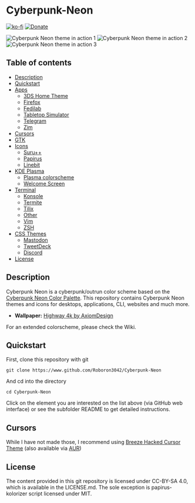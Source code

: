 # Cyberpunk-Neon
[![ko-fi](https://www.ko-fi.com/img/githubbutton_sm.svg)](https://ko-fi.com/Z8Z1139QA)
[![Donate](https://liberapay.com/assets/widgets/donate.svg)](https://liberapay.com/roboron/donate)

![Cyberpunk Neon theme in action 1](https://raw.githubusercontent.com/Roboron3042/Cyberpunk-Neon/master/resources/screenshots/screenshot-1.png)
![Cyberpunk Neon theme in action 2](https://raw.githubusercontent.com/Roboron3042/Cyberpunk-Neon/master/resources/screenshots/screenshot-2.png)
![Cyberpunk Neon theme in action 3](https://raw.githubusercontent.com/Roboron3042/Cyberpunk-Neon/master/resources/screenshots/screenshot-3.png)

## Table of contents
- [Description](#description)
- [Quickstart](#quickstart)
- [Apps](https://github.com/Roboron3042/Cyberpunk-Neon/tree/master/apps#apps)
  - [3DS Home Theme](https://github.com/Roboron3042/Cyberpunk-Neon/tree/master/apps#3ds-theme)
  - [Firefox](https://github.com/Roboron3042/Cyberpunk-Neon/tree/master/apps#firefox)
  - [Fedilab](https://github.com/Roboron3042/Cyberpunk-Neon/tree/master/apps#fedilab)
  - [Tabletop Simulator](https://github.com/Roboron3042/Cyberpunk-Neon/tree/master/apps#tabletop-simulator)
  - [Telegram](https://github.com/Roboron3042/Cyberpunk-Neon/tree/master/apps#telegram)
  - [Zim](https://github.com/Roboron3042/Cyberpunk-Neon/tree/master/apps#zim)
- [Cursors](#cursors)
- [GTK](https://github.com/Roboron3042/Cyberpunk-Neon/tree/master/gtk#gtk)
- [Icons](https://github.com/Roboron3042/Cyberpunk-Neon/tree/master/icons#icons)
  - [Suru++](https://github.com/Roboron3042/Cyberpunk-Neon/tree/master/icons#suru++)
  - [Papirus](https://github.com/Roboron3042/Cyberpunk-Neon/tree/master/icons#papirus-kolorizer)
  - [Linebit](https://github.com/Roboron3042/Cyberpunk-Neon/tree/master/icons#linebit)
- [KDE Plasma](https://github.com/Roboron3042/Cyberpunk-Neon/tree/master/kde#kde)
  - [Plasma colorscheme](https://github.com/Roboron3042/Cyberpunk-Neon/tree/master/kde#plasma-colorscheme)
  - [Welcome Screen](https://github.com/Roboron3042/Cyberpunk-Neon/tree/master/kde#welcome-screen)
- [Terminal](https://github.com/Roboron3042/Cyberpunk-Neon/tree/master/terminal#terminal)
  - [Konsole](https://github.com/Roboron3042/Cyberpunk-Neon/tree/master/terminal#konsole)
  - [Termite](https://github.com/Roboron3042/Cyberpunk-Neon/tree/master/terminal#termite)
  - [Tilix](https://github.com/Roboron3042/Cyberpunk-Neon/tree/master/terminal#tilix)
  - [Other](https://github.com/Roboron3042/Cyberpunk-Neon/tree/master/terminal#other)
  - [Vim](https://github.com/Roboron3042/Cyberpunk-Neon/tree/master/terminal#vim)
  - [ZSH](https://github.com/Roboron3042/Cyberpunk-Neon/tree/master/terminal#zsh)
- [CSS Themes](https://github.com/Roboron3042/Cyberpunk-Neon/tree/master/CSS#css-themes)
  - [Mastodon](https://github.com/Roboron3042/Cyberpunk-Neon/tree/master/CSS#css-themes)
  - [TweetDeck](https://github.com/Roboron3042/Cyberpunk-Neon/tree/master/CSS#css-themes)
  - [Discord](https://github.com/Roboron3042/Cyberpunk-Neon/tree/master/CSS/discord#discord-cyberpunk-neon)
- [License](#license)

## Description

Cyberpunk Neon is a cyberpunk/outrun color scheme based on the [Cyberpunk Neon Color Palette](https://www.color-hex.com/color-palette/61235). This repository contains Cyberpunk Neon themes and icons for desktops, applications, CLI, websites and much more.

* **Wallpaper:** [Highway 4k by AxiomDesign](https://www.deviantart.com/axiomdesign/art/Highway-4k-696620104)

For an extended colorscheme, please check the Wiki.

## Quickstart

First, clone this repository with git

`git clone https://www.github.com/Roboron3042/Cyberpunk-Neon`

And cd into the directory

`cd Cyberpunk-Neon`

Click on the element you are interested on the list above (via GitHub web interface) or see the subfolder README to get detailed instructions.

## Cursors

While I have not made those, I recommend using [Breeze Hacked Cursor Theme](https://github.com/codejamninja/breeze-hacked-cursor-theme) (also available via [AUR](https://aur.archlinux.org/packages/breeze-hacked-cursor-theme/))

## License

The content provided in this git repository is licensed under CC-BY-SA 4.0, which is available in the LICENSE.md. The sole exception is papirus-kolorizer script licensed under MIT.
